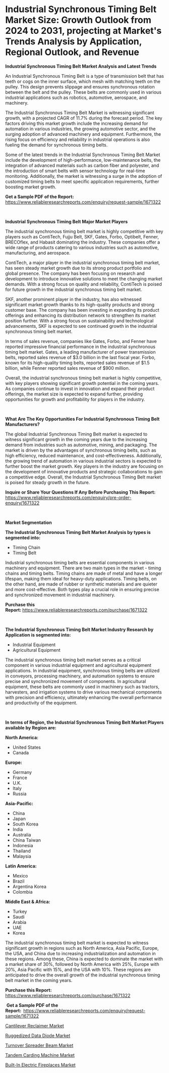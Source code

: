 <p><h1>Industrial Synchronous Timing Belt Market Size: Growth Outlook from 2024 to 2031, projecting at Market's Trends Analysis by Application, Regional Outlook, and Revenue</h1></p><p><strong>Industrial Synchronous Timing Belt Market Analysis and Latest Trends</strong></p>
<p><p>An Industrial Synchronous Timing Belt is a type of transmission belt that has teeth or cogs on the inner surface, which mesh with matching teeth on the pulley. This design prevents slippage and ensures synchronous rotation between the belt and the pulley. These belts are commonly used in various industrial applications such as robotics, automotive, aerospace, and machinery.</p><p>The Industrial Synchronous Timing Belt Market is witnessing significant growth, with a projected CAGR of 11.7% during the forecast period. The key factors driving this market growth include the increasing demand for automation in various industries, the growing automotive sector, and the surging adoption of advanced machinery and equipment. Furthermore, the rising focus on efficiency and reliability in industrial operations is also fueling the demand for synchronous timing belts.</p><p>Some of the latest trends in the Industrial Synchronous Timing Belt Market include the development of high-performance, low-maintenance belts, the integration of advanced materials such as carbon fiber and polyester, and the introduction of smart belts with sensor technology for real-time monitoring. Additionally, the market is witnessing a surge in the adoption of customized timing belts to meet specific application requirements, further boosting market growth.</p></p>
<p><strong>Get a Sample PDF of the Report:&nbsp;</strong> <a href="https://www.reliableresearchreports.com/enquiry/request-sample/1671322">https://www.reliableresearchreports.com/enquiry/request-sample/1671322</a></p>
<p>&nbsp;</p>
<p><strong>Industrial Synchronous Timing Belt Major Market Players</strong></p>
<p><p>The industrial synchronous timing belt market is highly competitive with key players such as ContiTech, Fujju Belt, SKF, Gates, Forbo, Optibelt, Fenner, BRECOflex, and Habasit dominating the industry. These companies offer a wide range of products catering to various industries such as automotive, manufacturing, and aerospace.</p><p>ContiTech, a major player in the industrial synchronous timing belt market, has seen steady market growth due to its strong product portfolio and global presence. The company has been focusing on research and development to introduce innovative solutions to meet the changing market demands. With a strong focus on quality and reliability, ContiTech is poised for future growth in the industrial synchronous timing belt market.</p><p>SKF, another prominent player in the industry, has also witnessed significant market growth thanks to its high-quality products and strong customer base. The company has been investing in expanding its product offerings and enhancing its distribution network to strengthen its market position further. With a strong focus on sustainability and technological advancements, SKF is expected to see continued growth in the industrial synchronous timing belt market.</p><p>In terms of sales revenue, companies like Gates, Forbo, and Fenner have reported impressive financial performance in the industrial synchronous timing belt market. Gates, a leading manufacturer of power transmission belts, reported sales revenue of $3.0 billion in the last fiscal year. Forbo, known for its high-quality timing belts, reported sales revenue of $1.5 billion, while Fenner reported sales revenue of $900 million.</p><p>Overall, the industrial synchronous timing belt market is highly competitive, with key players showing significant growth potential in the coming years. As companies continue to invest in innovation and expand their product offerings, the market size is expected to expand further, providing opportunities for growth and profitability for players in the industry.</p></p>
<p>&nbsp;</p>
<p><strong>What Are The Key Opportunities For Industrial Synchronous Timing Belt Manufacturers?</strong></p>
<p><p>The global Industrial Synchronous Timing Belt market is expected to witness significant growth in the coming years due to the increasing demand from industries such as automotive, mining, and packaging. The market is driven by the advantages of synchronous timing belts, such as high efficiency, reduced maintenance, and cost-effectiveness. Additionally, the growing trend of automation in various industrial sectors is expected to further boost the market growth. Key players in the industry are focusing on the development of innovative products and strategic collaborations to gain a competitive edge. Overall, the Industrial Synchronous Timing Belt market is poised for steady growth in the future.</p></p>
<p><strong>Inquire or Share Your Questions If Any Before Purchasing This Report:</strong> <a href="https://www.reliableresearchreports.com/enquiry/pre-order-enquiry/1671322">https://www.reliableresearchreports.com/enquiry/pre-order-enquiry/1671322</a></p>
<p>&nbsp;</p>
<p><strong>Market Segmentation</strong></p>
<p><strong>The Industrial Synchronous Timing Belt Market Analysis by types is segmented into:</strong></p>
<p><ul><li>Timing Chain</li><li>Timing Belt</li></ul></p>
<p><p>Industrial synchronous timing belts are essential components in various machinery and equipment. There are two main types in the market - timing chains and timing belts. Timing chains are made of metal and have a longer lifespan, making them ideal for heavy-duty applications. Timing belts, on the other hand, are made of rubber or synthetic materials and are quieter and more cost-effective. Both types play a crucial role in ensuring precise and synchronized movement in industrial machinery.</p></p>
<p><strong>Purchase this Report:&nbsp;</strong><a href="https://www.reliableresearchreports.com/purchase/1671322">https://www.reliableresearchreports.com/purchase/1671322</a></p>
<p>&nbsp;</p>
<p><strong>The Industrial Synchronous Timing Belt Market Industry Research by Application is segmented into:</strong></p>
<p><ul><li>Industrial Equipment</li><li>Agricultural Equipment</li></ul></p>
<p><p>The industrial synchronous timing belt market serves as a critical component in various industrial equipment and agricultural equipment applications. In industrial equipment, synchronous timing belts are utilized in conveyors, processing machinery, and automation systems to ensure precise and synchronized movement of components. In agricultural equipment, these belts are commonly used in machinery such as tractors, harvesters, and irrigation systems to drive various mechanical components with precision and efficiency, ultimately enhancing the overall performance and productivity of the equipment.</p></p>
<p>&nbsp;</p>
<p><strong>In terms of Region, the Industrial Synchronous Timing Belt Market Players available by Region are:</strong></p>
<p>
    <p> <strong> North America: </strong>
        <ul>
            <li>United States</li>
            <li>Canada</li>
        </ul>
        </p> 
    <p> <strong> Europe: </strong>
        <ul>
            <li>Germany</li>
            <li>France</li>
            <li>U.K.</li>
            <li>Italy</li>
            <li>Russia</li>
        </ul>
        </p> 
    <p> <strong> Asia-Pacific: </strong>
        <ul>
            <li>China</li>
            <li>Japan</li>
            <li>South Korea</li>
            <li>India</li>
            <li>Australia</li>
            <li>China Taiwan</li>
            <li>Indonesia</li>
            <li>Thailand</li>
            <li>Malaysia</li>
        </ul>
        </p> 
    <p> <strong> Latin America: </strong>
        <ul>
            <li>Mexico</li>
            <li>Brazil</li>
            <li>Argentina Korea</li>
            <li>Colombia</li>
        </ul>
        </p> 
    <p> <strong> Middle East & Africa: </strong>
        <ul>
            <li>Turkey</li>
            <li>Saudi</li>
            <li>Arabia</li>
            <li>UAE</li>
            <li>Korea</li>
        </ul>
    </p>
    </p>
<p><p>The industrial synchronous timing belt market is expected to witness significant growth in regions such as North America, Asia Pacific, Europe, the USA, and China due to increasing industrialization and automation in these regions. Among these, China is expected to dominate the market with a market share of 30%, followed by North America with 25%, Europe with 20%, Asia Pacific with 15%, and the USA with 10%. These regions are anticipated to drive the overall growth of the industrial synchronous timing belt market in the coming years.</p></p>
<p><strong>Purchase this Report: </strong><a href="https://www.reliableresearchreports.com/purchase/1671322">https://www.reliableresearchreports.com/purchase/1671322</a></p>
<p>&nbsp;<strong>Get a Sample PDF of the Report:&nbsp;&nbsp;</strong><a href="https://www.reliableresearchreports.com/enquiry/request-sample/1671322">https://www.reliableresearchreports.com/enquiry/request-sample/1671322</a></p>
<p><strong></strong></p>
<p><p><a href="https://github.com/timeliteaut/Market-Research-Report-List-1/blob/main/cantilever-reclaimer-market.md">Cantilever Reclaimer Market</a></p><p><a href="https://github.com/NorbertYates/Market-Research-Report-List-3/blob/main/ruggedized-data-diode-market.md">Ruggedized Data Diode Market</a></p><p><a href="https://github.com/seekum/Market-Research-Report-List-1/blob/main/turnover-spreader-beam-market.md">Turnover Spreader Beam Market</a></p><p><a href="https://github.com/nancykennedykellievqfqt2/Market-Research-Report-List-1/blob/main/tandem-carding-machine-market.md">Tandem Carding Machine Market</a></p><p><a href="https://github.com/prosalinda88/Market-Research-Report-List-3/blob/main/built-in-electric-fireplaces-market.md">Built-In Electric Fireplaces Market</a></p></p>